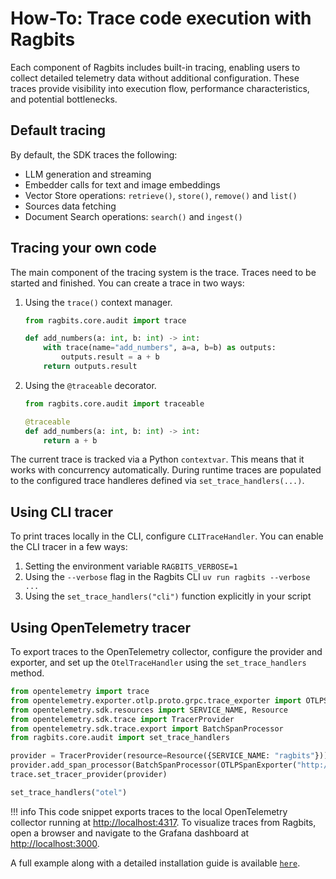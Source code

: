 # How-To: Trace code execution with Ragbits

Each component of Ragbits includes built-in tracing, enabling users to collect detailed telemetry data without additional configuration. These traces provide visibility into execution flow, performance characteristics, and potential bottlenecks.

## Default tracing

By default, the SDK traces the following:

- LLM generation and streaming
- Embedder calls for text and image embeddings
- Vector Store operations: `retrieve()`, `store()`, `remove()` and `list()`
- Sources data fetching
- Document Search operations: `search()` and `ingest()`

## Tracing your own code

The main component of the tracing system is the trace. Traces need to be started and finished. You can create a trace in two ways:

1. Using the `trace()` context manager.

    ```python
    from ragbits.core.audit import trace

    def add_numbers(a: int, b: int) -> int:
        with trace(name="add_numbers", a=a, b=b) as outputs:
            outputs.result = a + b
        return outputs.result
    ```

2. Using the `@traceable` decorator.

    ```python
    from ragbits.core.audit import traceable

    @traceable
    def add_numbers(a: int, b: int) -> int:
        return a + b
    ```

The current trace is tracked via a Python `contextvar`. This means that it works with concurrency automatically. During runtime traces are populated to the configured trace handleres defined via `set_trace_handlers(...)`.

## Using CLI tracer

To print traces locally in the CLI, configure `CLITraceHandler`. You can enable the CLI tracer in a few ways:

1. Setting the environment variable `RAGBITS_VERBOSE=1`
2. Using the `--verbose` flag in the Ragbits CLI `uv run ragbits --verbose ...`
3. Using the `set_trace_handlers("cli")` function explicitly in your script

## Using OpenTelemetry tracer

To export traces to the OpenTelemetry collector, configure the provider and exporter, and set up the `OtelTraceHandler` using the `set_trace_handlers` method.

```python
from opentelemetry import trace
from opentelemetry.exporter.otlp.proto.grpc.trace_exporter import OTLPSpanExporter
from opentelemetry.sdk.resources import SERVICE_NAME, Resource
from opentelemetry.sdk.trace import TracerProvider
from opentelemetry.sdk.trace.export import BatchSpanProcessor
from ragbits.core.audit import set_trace_handlers

provider = TracerProvider(resource=Resource({SERVICE_NAME: "ragbits"}))
provider.add_span_processor(BatchSpanProcessor(OTLPSpanExporter("http://localhost:4317", insecure=True)))
trace.set_tracer_provider(provider)

set_trace_handlers("otel")
```

!!! info
    This code snippet exports traces to the local OpenTelemetry collector running at <http://localhost:4317>. To visualize traces from Ragbits, open a browser and navigate to the Grafana dashboard at <http://localhost:3000>.

A full example along with a detailed installation guide is available [`here`](https://github.com/deepsense-ai/ragbits/blob/main/examples/core/audit/app.py).
